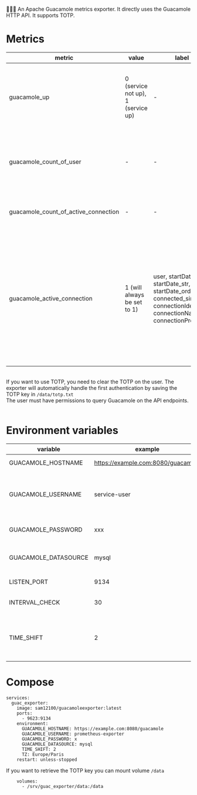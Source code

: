 🚧🚧🚧
An Apache Guacamole metrics exporter. It directly uses the Guacamole HTTP API. It supports TOTP.

# Metrics
| **metric** | **value** | **label** | **description**  |
| ----------- | ----------- | ----------- | ----------- |
| guacamole_up | 0 (service not up), 1 (service up) | - | Uses the "/api/patches" endpoint of the Guacamole API to test if the service is responding correctly. |
| guacamole_count_of_user | - | - | Number of Guacamole users (LDAP users do not appear until they have connected at least once). |
| guacamole_count_of_active_connection | - | - | Number of active connections (RDP, SSH, VNC, etc.).|
| guacamole_active_connection | 1 (will always be set to 1) | user, startDateUtc, startDate_str, startDate_order, connected_since, connectionIdentifier, connectionName, connectionProtocol | Active connection. Including the username, connection start date, number of minutes since the connection began, connection ID, connection name, and connection protocol (RDP, SSH, VNC, etc.). | 

<br /> If you want to use TOTP, you need to clear the TOTP on the user. The exporter will automatically handle the first authentication by saving the TOTP key in `/data/totp.txt` <br />
The user must have permissions to query Guacamole on the API endpoints. <br /> <br /> 

# Environment variables
| **variable** | **example** | **default** | **required** | **description** |
| ----------- | ----------- | ----------- | ----------- | ----------- |
| GUACAMOLE_HOSTNAME | https://example.com:8080/guacamole | - | yes | Guacamole Url |
| GUACAMOLE_USERNAME | service-user | - | yes | Guacamole user that the exporter will use to request API |
| GUACAMOLE_PASSWORD | xxx | - | yes | Guacamole user password |
| GUACAMOLE_DATASOURCE | mysql | mysql | no | Datesource of guacamole user |
| LISTEN_PORT | 9134 | 9134 | no | port listen by exporter |
| INTERVAL_CHECK | 30 | 30 | no | Interval to request API in second |
| TIME_SHIFT | 2 | 0 | no | Shifts the connection start time. Negative number possible. |

# Compose
```
services:
  guac_exporter:
    image: sam12100/guacamoleexporter:latest
    ports:
      - 9623:9134
    environment:
      GUACAMOLE_HOSTNAME: https://example.com:8080/guacamole
      GUACAMOLE_USERNAME: prometheus-exporter
      GUACAMOLE_PASSWORD: x
      GUACAMOLE_DATASOURCE: mysql
      TIME_SHIFT: 2
      TZ: Europe/Paris
    restart: unless-stopped
```

If you want to retrieve the TOTP key you can mount volume `/data`
```
    volumes:
      - /srv/guac_exporter/data:/data
```
